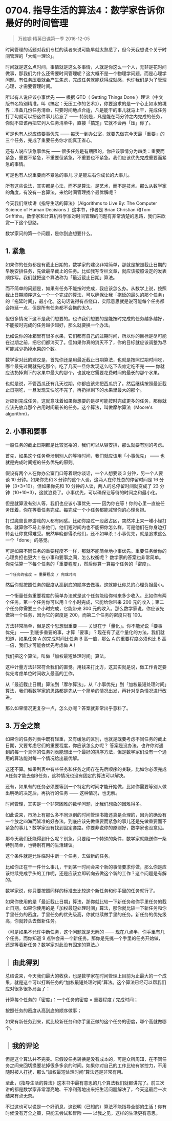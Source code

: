 # 0704. 指导生活的算法4：数学家告诉你最好的时间管理
> 万维钢·精英日课第一季
2016-12-05

时间管理的话题对我们专栏的读者来说可能早就太熟悉了，但今天我想说个关于时间管理的「大统一理论」。

时间就是这么点时间，事情就是这么多事情，人就是你这么一个人，无非是花时间做事，那我们为什么还需要时间管理呢？这大概不是一个物理学问题，而是心理学问题。有任务压着就会产生焦虑，完成任务就能获得成就感，也许我们是为了管理心理，才需要管理时间。

所以有人说应该小事优先 —— 根据 GTD（ Getting Things Done ）理论（中文版书名特别精准，叫《搞定：无压工作的艺术》），你要追求的是一个心止如水的境界：准备几份任务清单，只要时间地点合适，凡是能干的事儿就马上干，完成任务打了勾就可以把这件事儿给忘了 —— 特别是，凡是能在两分钟之内完成的任务，你就不应该再把它列入任务清单中，直接「搞定」它就不会再「压」你了。

可是也有人说应该要事优先 —— 每天一到办公室，就要先做完今天最「重要」的三个任务，完成了重要任务你才能真正省心。

还有人说应该急事优先 —— 很多任务是有期限的，你应该事情分为四类：重要而紧急，重要不紧急，不重要但紧急，不重要也不紧急。我们应该优先完成重要而紧急的事情。

可是也有人说重要而不紧急的事儿 才是能左右你成长的大事儿。

所有这些说法，其实都是心法，而不是算法。是艺术，而不是技术。那么从数学家的角度，有没有一套算法，来给时间管理找个最优解呢？

今天我们继续讲《指导生活的算法》（Algorithms to Live By: The Computer Science of Human Decisions ）这本书，作者是 Brian Christian 和Tom Griffiths。数学家和计算机科学家对时间管理的问题有非常清楚的思路，我们来欣赏一下这个思路。

数学家问的第一个问题，是你到底想要什么。 

## 1. 紧急
如果你的任务都是有截止日期的，数学家的建议非常简单，那就是按照截止日期的早晚安排任务，先做最早截止的任务。比如我写专栏文章，就应该按照设定的发表顺序写。我们就把这个算法称为「最近截止日期」算法。

而不简单的问题是，如果有任务不能按时完成，我应该怎么办。从数学上说，按照截止日期顺序这么一个一个完成的算法，可以确保让我「拖延的最久的那个任务」的「拖延时间」，最小化。这句话说得有点绕口，实际意思就是说可能每个任务都会拖延一点，但是所有任务都不会拖的太久。

但很多情况下这不是我们想要的。也许我们想要的是能按时完成的任务越多越好，不能按时完成的任务越少越好，那么就要换一个办法。

比如说你的冰箱里有很多水果，它们都有自己的过期时间，所以你的目标是尽可能在过期之前，把它们都消灭了。但如果你真的消灭不了，你的目标就应该调整为尽可能减少扔掉水果的个数。

数学家对此的建议是，首先你还是用最近截止日期算法，也就是按照过期时间吃，哪个最先过期就先吃那个。吃了几天一旦你发现这么吃下去肯定吃不完 —— 你就应该扔掉剩下的水果中最大的那个，也就吃它需要花费时间的最长的那个水果。

也就是说，不管西瓜还有几天过期，你都应该先把西瓜扔了。然后继续按照最近截止日期吃，一旦发现又快吃不完了，再扔掉剩下的水果里最大的那个。

对应到完成任务，这就意味着如果你想要的是尽可能按时完成更多的任务，那你就应该先放弃那个占用时间最长的任务。这个算法，叫做摩尔算法（Moore's algorithm）。 

## 2. 小事和要事
一般任务的截止日期都是比较宽裕的，我们可以从容安排，那么就要有别的考虑。

首先，如果这个任务牵涉到别人的等待时间，我们就应该用「小事优先」 —— 也就是完成时间短的任务优先的原则。

假设有两个人在你办公室门口等着跟你谈话，一个人想要谈 3 分钟，另一个人要谈 10 分钟。如果你先和 3 分钟的这个人谈，这两人在你处总的停留时间是 16 分钟（3+3+10）。但如果你先和 10 分钟的人谈，两人的总停留时间就变成了 23 分钟（10+10+3），这就浪费了。小事优先，可以确保让等待的时间之和最小化。

但是就算没有别人等，我们也应该小事优先 —— 因为你在等！你的心里一直被任务压着，你在等着任务完成。每完成一个小任务都能减轻你的心理负担。

打过魔兽世界游戏的人都有同感。比如你路过一段敌占区，突然冲上来一堆小怪打你。就算你不马上杀他们，他们短时间内也不能把你怎么样，可是他们在你身边打转会让你觉得难受。既然早晚都得杀他们，还不如早杀！小事优先，就是追求这么一个「done」的感觉。

可是如果不同任务的重要程度不一样，那就不能简单地小事优先。重要任务给你的心理负担也更大！在小事和要事之间，怎么权衡呢？
数学家的答案也非常简单。你先估算一下每个任务的「重要程度」，然后你算一算每个任务的「密度」。

	一个任务的密度 = 重要程度 / 完成时间

然后你就按照任务的密度从高到底的顺序去做事。这就能让你总的心理负担最小。

一个衡量任务重要程度的简单办法就是这个任务能给你带来多少收入。比如你有两个任务。第一个任务你可以用 1 个小时完成，它能给你带来 200 元的收入；第二个任务你需要三个小时完成，它能带来 300 元的收入。那么数学家说，你应该先做第一个任务，因为它的密度是 200，而第二个任务的密度只有 100。

方法非常简单，但是这个思想很重要 —— 关键在于「量化」。你不能光说「要事优先」 —— 到底多重要的事，才算「要事」？现在有了这个量化的方法，我们就知道，如果任务 A 的完成时间比任务 B 高一倍，那么 A 的重要程度必须也比 B 高一倍，我们才可能会优先考虑做 A！

我们把这个算法，叫做「加权最短处理时间」算法。

这种计量方法非常符合我们的直觉。用钱来打比方，这其实就是说，做工作肯定要优先考虑单位时间收入最高的工作。

从「最近截止日期」算法到「摩尔算法」，从「小事优先」到「加权最短处理时间」算法，我们看数学家的思路都是先从一个简单的情况出发，再针对复杂情况进行改进。

那么如果情况更复杂一点，怎么办呢？答案就非常出乎意料了。 

## 3. 万全之策
如果你的任务列表中既有轻重，又有缓急的区别，也就是既要考虑不同任务的截止日期，又要考虑它们的重要程度，你应该怎么办呢？
答案是没办法。也许你对遇到的每一个具体的任务列表能想出一个最好的排序方法，但是数学家们没有一个通用的算法能对每一个情况给出最优解。

这还不算。如果列表中有些任务和任务之间存在先后顺序的关联，比如你必须完成A任务才能去做B任务，这种情况也没有固定的算法可以解决。

还有，如果有的任务必须要等到一个特定的时间才能开始做，比如你需要等别人做出明确的决定后，再执行的任务 —— 这种情况，也无解。

时间管理，其实是一个非常困难的数学问题，比我们想象的困难得多。

如此说来，市场上有那么多不同派别的时间管理书籍还真是合理的，因为的确没有一个放之四海而皆准的好办法。到底应该先做重要而紧急的事儿还是先做重要而不紧急的事儿？数学家没有找到固定套路。你要非说你的原则好，数学家也没意见。

那今天我们还能得到什么呢？别急，只要给一个特殊的条件，数学家就能送你一条特别简单，也特别有用的生活建议。

这个条件就是允许临时中断一个任务，去做新的任务。

比如你正在干一件什么事儿，干到某一时间会来个新的事情要求你做，那么你是应该继续完成手头的工作呢，还是应该立即转向去做这个新的工作？这个问题是有解的。

数学家说，你只要按照同样的标准去比较这个新任务和你手里的任务就行了。

如果你使用的是「最近截止日期」算法，那你就比较一下新任务和你手里任务的截止日期。如果你使用的是「加权最短处理时间」算法，那你就比较一下新任务和你手里任务的密度。手里任务的优先级高，你就继续做手里的任务。新任务的优先级高，你就转头去做新任务。

（可是如果不允许中断任务，这个问题就是无解的 —— 现在八点半，你手里有几个任务，而你知道 9 点钟会来一个新任务。那你是先挑一个手里的任务开始做，还是等着新任务？数学家对此没有固定的算法。） 

## ｜由此得到
总结说来，今天我们最大的收获，也是数学家在时间管理上目前为止最大的一个成果，就是这个可以打断任务的“加权最短处理时间”算法。这个算法已经可以帮我们应对很多很多局面了：

计算每个任务的「密度」：一个任务的密度 = 重要程度 / 完成时间；

按照任务的密度从高到底的顺序做事；

如果有新任务到来，就比较新任务和你手里正做的这个任务的密度，哪个高就做哪个。

## ｜我的评论
但是这个算法并不完美。它假设任务转换是没有成本的，可是众所周知，在不同任务之间来回切换要花掉很多多余的时间。如果你对自己的工作比较有掌控力，不用随时被人打扰，那么“加权最短处理时间”算法还是非常有用。

至此，《指导生活的算法》这本书中最有意思的几个算法我们就都讲完了。前三次讲的都是数学家非常漂亮地、干净利落地出来把生活问题解决了，今天这最后一次结果有点无奈。

不过这也可以说是一个好消息，这说明（已知的）算法不能指导全部的生活！你有时候没有万全之策，只能去尝试和冒险 —— 以我之见，这样的生活更有意思。


